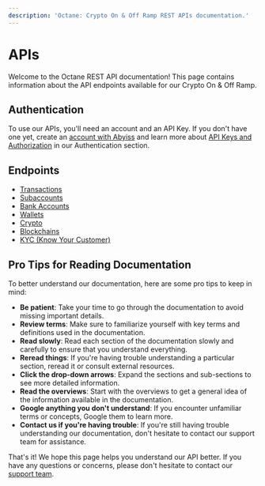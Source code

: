 ```yaml
---
description: 'Octane: Crypto On & Off Ramp REST APIs documentation.'
---
```


# APIs

Welcome to the Octane REST API documentation! This page contains information about the API endpoints available for our Crypto On & Off Ramp.

## Authentication&#x20;

To use our APIs, you'll need an account and an API Key. If you don't have one yet, create an [account with Abyiss](https://abyiss.com/signin) and learn more about [API Keys and Authorization](../../introduction/api-architecture/api-keys-authentication.md) in our Authentication section.

## Endpoints&#x20;

* [Transactions](transactions.md)
* [Subaccounts](subaccounts.md)
* [Bank Accounts](payment-methods/bank-accounts.md)
* [Wallets](payment-methods/wallets.md)
* [Crypto](assets.md)
* [Blockchains](broken-reference)
* [KYC (Know Your Customer)](kyc-know-your-customer.md)

## Pro Tips for Reading Documentation&#x20;

To better understand our documentation, here are some pro tips to keep in mind:

* **Be patient**: Take your time to go through the documentation to avoid missing important details.
* **Review terms**: Make sure to familiarize yourself with key terms and definitions used in the documentation.
* **Read slowly**: Read each section of the documentation slowly and carefully to ensure that you understand everything.
* **Reread things**: If you're having trouble understanding a particular section, reread it or consult external resources.
* **Click the drop-down arrows**: Expand the sections and sub-sections to see more detailed information.
* **Read the overviews**: Start with the overviews to get a general idea of the information available in the documentation.
* **Google anything you don't understand**: If you encounter unfamiliar terms or concepts, Google them to learn more.
* **Contact us if you're having trouble**: If you're still having trouble understanding our documentation, don't hesitate to contact our support team for assistance.

That's it! We hope this page helps you understand our API better. If you have any questions or concerns, please don't hesitate to contact our [support team](https://abyiss.com/contact).
